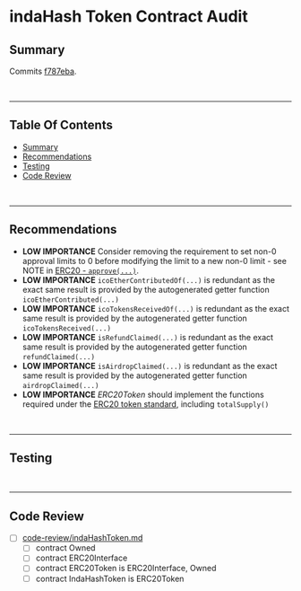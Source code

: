 # indaHash Token Contract Audit

## Summary

Commits
[f787eba](https://github.com/indahash/indaHashToken/commit/f787eba86b9f6d0f51aa4d9601e55a3010cfd5a6).

<br />

<hr />

## Table Of Contents

* [Summary](#summary)
* [Recommendations](#recommendations)
* [Testing](#testing)
* [Code Review](#code-review)

<br />

<hr />

## Recommendations

* **LOW IMPORTANCE** Consider removing the requirement to set non-0 approval limits to 0 before modifying the limit to a new non-0 limit - see NOTE
  in [ERC20 - `approve(...)`](https://github.com/ethereum/EIPs/blob/master/EIPS/eip-20-token-standard.md#approve).
* **LOW IMPORTANCE** `icoEtherContributedOf(...)` is redundant as the exact same result is provided by the autogenerated getter function
  `icoEtherContributed(...)`
* **LOW IMPORTANCE** `icoTokensReceivedOf(...)` is redundant as the exact same result is provided by the autogenerated getter function
  `icoTokensReceived(...)`
* **LOW IMPORTANCE** `isRefundClaimed(...)` is redundant as the exact same result is provided by the autogenerated getter function
  `refundClaimed(...)`
* **LOW IMPORTANCE** `isAirdropClaimed(...)` is redundant as the exact same result is provided by the autogenerated getter function
  `airdropClaimed(...)`
* **LOW IMPORTANCE** *ERC20Token* should implement the functions required under the
  [ERC20 token standard](https://github.com/ethereum/EIPs/blob/master/EIPS/eip-20-token-standard.md), including `totalSupply()`

<br />

<hr />

## Testing

<br />

<hr />

## Code Review

* [ ] [code-review/indaHashToken.md](code-review/indaHashToken.md)
  * [ ] contract Owned 
  * [ ] contract ERC20Interface 
  * [ ] contract ERC20Token is ERC20Interface, Owned 
  * [ ] contract IndaHashToken is ERC20Token 
